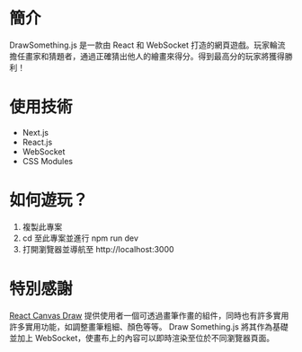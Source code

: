 # 簡介
DrawSomething.js 是一款由 React 和 WebSocket 打造的網頁遊戲。玩家輪流擔任畫家和猜題者，通過正確猜出他人的繪畫來得分。得到最高分的玩家將獲得勝利！

# 使用技術
- Next.js
- React.js
- WebSocket
- CSS Modules

# 如何遊玩？
1. 複製此專案
2. cd 至此專案並進行 npm run dev
3. 打開瀏覽器並導航至 http://localhost:3000

# 特別感謝
[React Canvas Draw](https://www.npmjs.com/package/react-canvas-draw) 提供使用者一個可透過畫筆作畫的組件，同時也有許多實用許多實用功能，如調整畫筆粗細、顏色等等。
Draw Something.js 將其作為基礎並加上 WebSocket，使畫布上的內容可以即時渲染至位於不同瀏覽器頁面。
